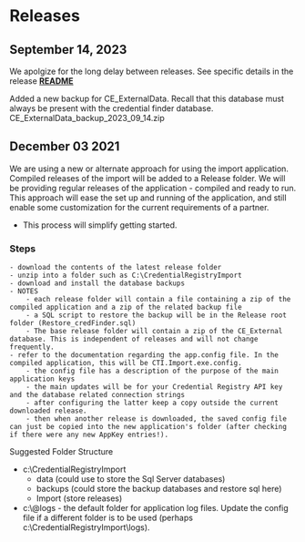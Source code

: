 # Releases
## September 14, 2023
We apolgize for the long delay between releases. 
See specific details in the release [**README**](https://github.com/CredentialEngine/Import_From_Registry/blob/master/release/2023-09-13/readme.md)

Added a new backup for CE_ExternalData. Recall that this database must always be present with the credential finder database.
	CE_ExternalData_backup_2023_09_14.zip
 
## December 03 2021
We are using a new or alternate approach for using the import application. 
Compiled releases of the import will be added to a Release folder. 
We will be providing regular releases of the application - compiled and ready to run. 
This approach will ease the set up and running of the application, and still enable some customization for the current requirements of a partner. 

- This process will simplify getting started.
### Steps
	- download the contents of the latest release folder
	- unzip into a folder such as C:\CredentialRegistryImport
	- download and install the database backups
	- NOTES	
		- each release folder will contain a file containing a zip of the compiled application and a zip of the related backup file
		- a SQL script to restore the backup will be in the Release root folder (Restore_credFinder.sql)
		- The base release folder will contain a zip of the CE_External database. This is independent of releases and will not change frequently.  
	- refer to the documentation regarding the app.config file. In the compiled application, this will be CTI.Import.exe.config.
		- the config file has a description of the purpose of the main application keys
		- the main updates will be for your Credential Registry API key and the database related connection strings
		- after configuring the latter keep a copy outside the current downloaded release. 
		- then when another release is downloaded, the saved config file can just be copied into the new application's folder (after checking if there were any new AppKey entries!). 

Suggested Folder Structure
- c:\CredentialRegistryImport
  - data	(could use to store the Sql Server databases)
  - backups 	(could store the backup databases and restore sql here)
  -  Import 	(store releases)
- c:\\@logs - the default folder for application log files. Update the config file if a different folder is to be used (perhaps c:\CredentialRegistryImport\logs).



